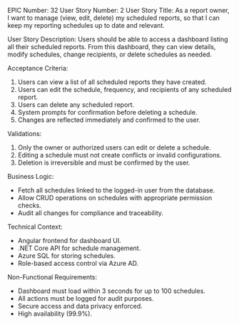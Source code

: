 EPIC Number: 32
User Story Number: 2
User Story Title: As a report owner, I want to manage (view, edit, delete) my scheduled reports, so that I can keep my reporting schedules up to date and relevant.

User Story Description: Users should be able to access a dashboard listing all their scheduled reports. From this dashboard, they can view details, modify schedules, change recipients, or delete schedules as needed.

Acceptance Criteria:
1. Users can view a list of all scheduled reports they have created.
2. Users can edit the schedule, frequency, and recipients of any scheduled report.
3. Users can delete any scheduled report.
4. System prompts for confirmation before deleting a schedule.
5. Changes are reflected immediately and confirmed to the user.

Validations:
1. Only the owner or authorized users can edit or delete a schedule.
2. Editing a schedule must not create conflicts or invalid configurations.
3. Deletion is irreversible and must be confirmed by the user.

Business Logic:
- Fetch all schedules linked to the logged-in user from the database.
- Allow CRUD operations on schedules with appropriate permission checks.
- Audit all changes for compliance and traceability.

Technical Context:
- Angular frontend for dashboard UI.
- .NET Core API for schedule management.
- Azure SQL for storing schedules.
- Role-based access control via Azure AD.

Non-Functional Requirements:
- Dashboard must load within 3 seconds for up to 100 schedules.
- All actions must be logged for audit purposes.
- Secure access and data privacy enforced.
- High availability (99.9%).
